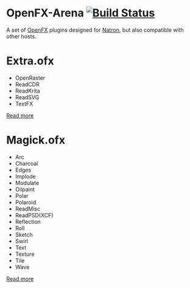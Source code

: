 OpenFX-Arena [![Build Status](https://travis-ci.org/olear/openfx-arena.svg)](https://travis-ci.org/olear/openfx-arena)
============

A set of [OpenFX](http://openfx.sf.net) plugins designed for [Natron](http://natron.fr), but also compatible with other hosts.

Extra.ofx
=========

 * OpenRaster
 * ReadCDR
 * ReadKrita
 * ReadSVG
 * TextFX

[Read more](Extra/README.md)

Magick.ofx
==========

 * Arc
 * Charcoal
 * Edges
 * Implode
 * Modulate
 * Oilpaint
 * Polar
 * Polaroid
 * ReadMisc
 * ReadPSD(XCF)
 * Reflection
 * Roll
 * Sketch
 * Swirl
 * Text
 * Texture
 * Tile
 * Wave

[Read more](Magick/README.md)

